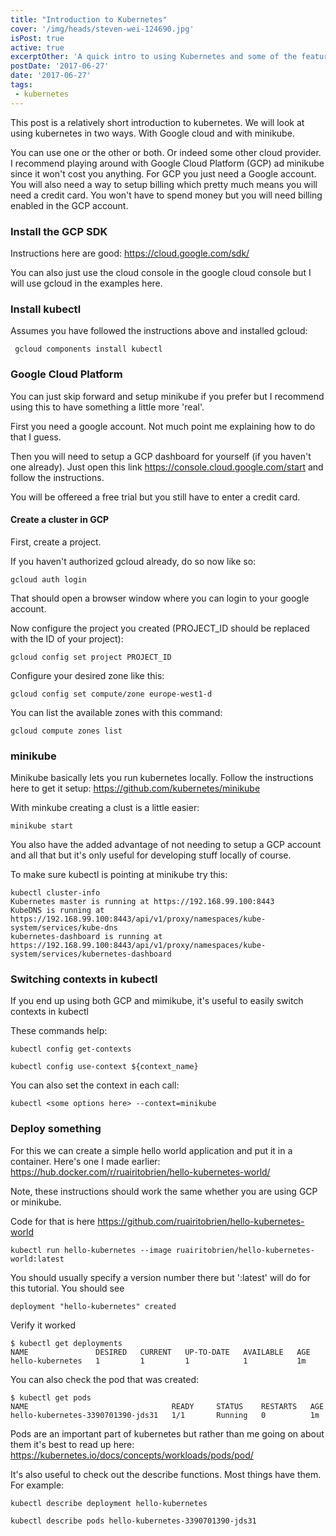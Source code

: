 ```yaml
---
title: "Introduction to Kubernetes"
cover: '/img/heads/steven-wei-124690.jpg'
isPost: true
active: true
excerptOther: 'A quick intro to using Kubernetes and some of the features it has'
postDate: '2017-06-27'
date: '2017-06-27'
tags:
 - kubernetes
---
```


This post is a relatively short introduction to kubernetes. We will look at using kubernetes in two ways. With Google cloud and with minikube.

You can use one or the other or both. Or indeed some other cloud provider. I recommend playing around with Google Cloud Platform (GCP) ad minikube since it won't cost you anything. For GCP you just need a Google account. You will also need a way to setup billing which pretty much means you will need a credit card. You won't have to spend money but you will need billing enabled in the GCP account. 

### Install the GCP SDK

Instructions here are good: https://cloud.google.com/sdk/

You can also just use the cloud console in the google cloud console but I will use gcloud in the examples here.

### Install kubectl

Assumes you have followed the instructions above and installed gcloud:

```
 gcloud components install kubectl
 ```

### Google Cloud Platform

You can just skip forward and setup minikube if you prefer but I recommend using this to have something a little more 'real'. 

First you need a google account. Not much point me explaining how to do that I guess. 

Then you will need to setup a GCP dashboard for yourself (if you haven't one already). Just open this link https://console.cloud.google.com/start and follow the instructions. 

You will be offereed a free trial but you still have to enter a credit card. 

#### Create a cluster in GCP

First, create a project.

If you haven't authorized gcloud already, do so now like so:
```
gcloud auth login
```
That should open a browser window where you can login to your google account. 

Now configure the project you created (PROJECT_ID should be replaced with the ID of your project):
```
gcloud config set project PROJECT_ID
```
Configure your desired zone like this:

```
gcloud config set compute/zone europe-west1-d
```

You can list the available zones with this command:
```
gcloud compute zones list
```

### minikube

Minikube basically lets you run kubernetes locally. Follow the instructions here to get it setup:
https://github.com/kubernetes/minikube

With minkube creating a clust is a little easier:

```
minikube start
```

You also have the added advantage of not needing to setup a GCP account and all that but it's only useful for developing stuff locally of course.

To make sure kubectl is pointing at minikube try this:

```
kubectl cluster-info
Kubernetes master is running at https://192.168.99.100:8443
KubeDNS is running at https://192.168.99.100:8443/api/v1/proxy/namespaces/kube-system/services/kube-dns
kubernetes-dashboard is running at https://192.168.99.100:8443/api/v1/proxy/namespaces/kube-system/services/kubernetes-dashboard
```

### Switching contexts in kubectl

If you end up using both GCP and mimikube, it's useful to easily switch contexts in kubectl

These commands help:

```
kubectl config get-contexts
```

```
kubectl config use-context ${context_name}
```

You can also set the context in each call:

```
kubectl <some options here> --context=minikube
```

### Deploy something

For this we can create a simple hello world application and put it in a container. Here's one I made earlier: https://hub.docker.com/r/ruairitobrien/hello-kubernetes-world/

Note, these instructions should work the same whether you are using GCP or minikube.

Code for that is here https://github.com/ruairitobrien/hello-kubernetes-world

```
kubectl run hello-kubernetes --image ruairitobrien/hello-kubernetes-world:latest
```

You should usually specify a version number there but ':latest' will do for this tutorial. 
You should see

```
deployment "hello-kubernetes" created
```

Verify it worked

```
$ kubectl get deployments
NAME               DESIRED   CURRENT   UP-TO-DATE   AVAILABLE   AGE
hello-kubernetes   1         1         1            1           1m
```

You can also check the pod that was created:

```
$ kubectl get pods
NAME                                READY     STATUS    RESTARTS   AGE
hello-kubernetes-3390701390-jds31   1/1       Running   0          1m
```

Pods are an important part of kubernetes but rather than me going on about them it's best to read up here: https://kubernetes.io/docs/concepts/workloads/pods/pod/

It's also useful to check out the describe functions. Most things have them. For example:



```
kubectl describe deployment hello-kubernetes

kubectl describe pods hello-kubernetes-3390701390-jds31
```


